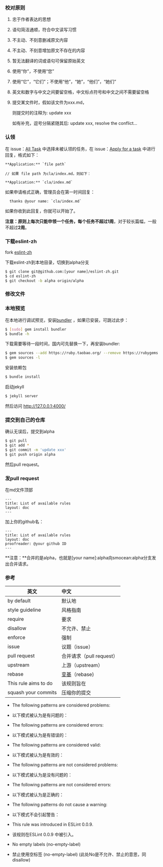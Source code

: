 ### 校对原则

1. 忠于作者表达的思想
2. 语句简洁通顺，符合中文读写习惯
3. 不主动、不刻意删减原文内容
4. 不主动、不刻意增加原文不存在的内容
5. 暂无法翻译的词或语句可保留原始英文
6. 使用“你”，不使用“您”
7. 使用“它”，“它们”；不使用“他”，“她”，“他们”，“她们”
8. 英文和数字与中文之间要留空格，中文标点符号和中文之间不需要留空格
9. 提交某文件时，假如该文件为xxx.md，
   
   则提交时的注释为: update xxx

   如有补充，逗号分隔紧随其后: update xxx, resolve the conflict...

### 认领

在 issue：[All Task](https://github.com/smocean/eslint-zh/issues/15) 中选择未被认领的任务，在 issue：[Apply for a task](https://github.com/smocean/eslint-zh/issues/16) 中进行回复，格式如下：

```
**Application:** `file path`

// 如果 file path 为cla/index.md，则如下：

**Application:** `cla/index.md`
```
如果申请格式正确，管理员会在第一时间回复：
```
  thanks @your name: `cla/index.md`
```
如果你收到此回复，你就可以开始了。

**注意：**原则上每次只能申领一个任务，每个任务不超过**1周**，对于较长篇幅，一般不超过**2周**。

### 下载eslint-zh

fork [eslint-zh](https://github.com/smocean/eslint-zh)

下载eslint-zh到本地目录，切换到alpha分支

```bash
$ git clone git@github.com:[your name]/eslint-zh.git
$ cd eslint-zh
$ git checkout -b alpha origin/alpha
```

### 修改文件

### 本地预览

在本地进行调试预览，安装[bundler][1] ，如果已安装，可跳过此步：
```bash
$ [sudo] gem install bundler
$ bundle -h
```
下载需要等待一段时间，国内可先替换一下，再安装bundler:
```bash
$ gem sources --add https://ruby.taobao.org/ --remove https://rubygems.org/
$ gem sources -l
```

安装依赖包
```bash
$ bundle install
```
启动jekyll
```bash
$ jekyll server
```
然后访问 http://127.0.0.1:4000/

### 提交到自己的仓库

确认无误后，提交到alpha
```bash
$ git pull
$ git add *
$ git commit -m 'update xxx'
$ git push origin alpha
```

然后pull request。

### 发pull request
在md文件顶部
```
---
title: List of available rules
layout: doc
---
```
加上你的github名：
```
---
title: List of available rules
layout: doc
proofreader: @your github ID
---
```
**注意：**合并的是alpha，也就是[your name]:alpha向smocean:alpha分支发出合并请求。

[1]: https://rubygems.org/gems/bundler



### 参考
英文 | 中文 
------ | :-----
by default | 默认地
style guideline | 风格指南
require | 要求
disallow | 不允许、禁止
enforce | 强制
issue | 议题（issue）
pull request | 合并请求（pull request）
upstream | 上游（upstream）
rebase | [变基](http://git-scm.com/book/zh/v2/Git-%E5%88%86%E6%94%AF-%E5%8F%98%E5%9F%BA)（rebase)
This rule aims to do| 该规则旨在
squash your commits | 压缩你的提交

* The following patterns are considered problems:
* 以下模式被认为是有问题的：

* The following patterns are considered errors: 
* 以下模式被认为是有错误的：

* The following patterns are considered valid:
* 以下模式被认为是有效的：

* The following patterns are not considered problems:
* 以下模式被认为是没有问题的：

* The following patterns are not considered errors:
* 以下模式被认为是正确的：

* The following patterns do not cause a warning: 
* 以下模式不会引起警告：

* This rule was introduced in ESLint 0.0.9.
* 该规则在ESLint 0.0.9 中被引入。

* No empty labels (no-empty-label)
* 禁止使用空标签 (no-empty-label) (此处No是不允许、禁止的意思，同disallow)


